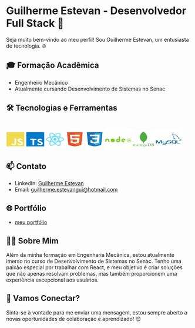# Guilherme Estevan - Desenvolvedor Full Stack 🚀

Seja muito bem-vindo ao meu perfil! Sou Guilherme Estevan, um entusiasta de tecnologia. 🌐

## 🎓 Formação Acadêmica

- Engenheiro Mecânico
- Atualmente cursando Desenvolvimento de Sistemas no Senac

## 🛠️ Tecnologias e Ferramentas


<div style="display: inline_block"><br>
  <img align="center" alt="Js" height="40" width="50" src="https://raw.githubusercontent.com/devicons/devicon/master/icons/javascript/javascript-plain.svg">
  <img align="center" alt="Ts" height="40" width="50" src="https://raw.githubusercontent.com/devicons/devicon/master/icons/typescript/typescript-plain.svg">
  <img align="center" alt="React" height="40" width="50" src="https://raw.githubusercontent.com/devicons/devicon/master/icons/react/react-original.svg">
  <img align="center" alt="HTML" height="40" width="50" src="https://raw.githubusercontent.com/devicons/devicon/master/icons/html5/html5-original.svg">
  <img align="center" alt="CSS" height="40" width="50" src="https://raw.githubusercontent.com/devicons/devicon/master/icons/css3/css3-original.svg">
  <img align="center" alt="Nodejs" height="60" width="70" src="https://github.com/devicons/devicon/blob/master/icons/nodejs/nodejs-plain-wordmark.svg">
  <img align="center" alt="MongoDB" height="45" width="60" src="https://github.com/devicons/devicon/blob/master/icons/mongodb/mongodb-plain-wordmark.svg">
  <img align="center" alt="MySQL" height="55" width="70" src="https://github.com/devicons/devicon/blob/master/icons/mysql/mysql-plain-wordmark.svg">
</div>
  
        
## 📫 Contato

- LinkedIn: [Guilherme Estevan](https://www.linkedin.com/in/guilherme-estevan)
- Email: guilherme.estevangui@hotmail.com

## 🌐 Portfólio

- [meu portfólio](https://guilherme-estevan.netlify.app/)

## 👨‍💻 Sobre Mim

Além da minha formação em Engenharia Mecânica, estou atualmente imerso no curso de Desenvolvimento de Sistemas no Senac. Tenho uma paixão especial por trabalhar com React, e meu objetivo é criar soluções que não apenas resolvam problemas, mas também proporcionem uma experiência excepcional aos usuários.

## 🤝 Vamos Conectar?

Sinta-se à vontade para me enviar uma mensagem, estou sempre aberto a novas oportunidades de colaboração e aprendizado! 😊

